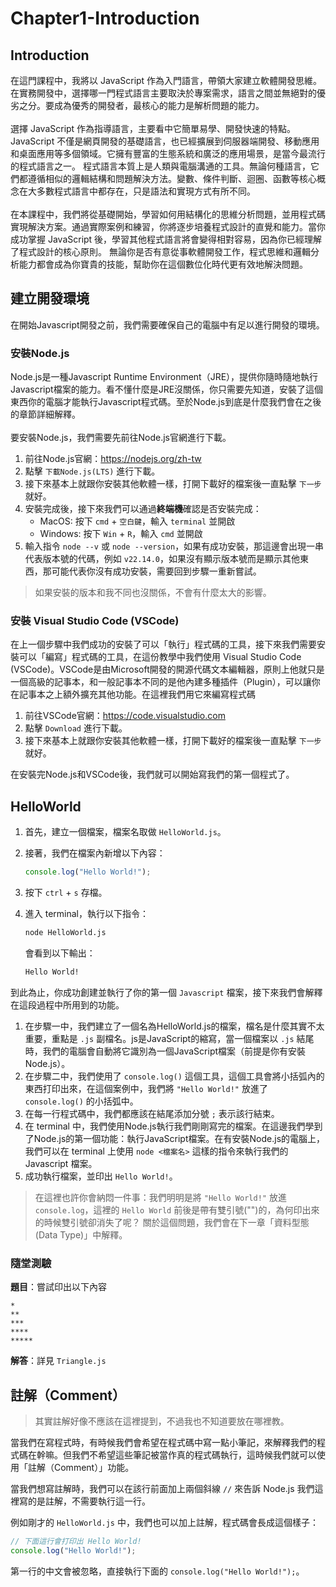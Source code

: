 # Chapter1-Introduction

## Introduction
在這門課程中，我將以 JavaScript 作為入門語言，帶領大家建立軟體開發思維。在實務開發中，選擇哪一門程式語言主要取決於專案需求，語言之間並無絕對的優劣之分。要成為優秀的開發者，最核心的能力是解析問題的能力。<br><br>
選擇 JavaScript 作為指導語言，主要看中它簡單易學、開發快速的特點。JavaScript 不僅是網頁開發的基礎語言，也已經擴展到伺服器端開發、移動應用和桌面應用等多個領域。它擁有豐富的生態系統和廣泛的應用場景，是當今最流行的程式語言之一。
程式語言本質上是人類與電腦溝通的工具。無論何種語言，它們都遵循相似的邏輯結構和問題解決方法。變數、條件判斷、迴圈、函數等核心概念在大多數程式語言中都存在，只是語法和實現方式有所不同。<br><br>
在本課程中，我們將從基礎開始，學習如何用結構化的思維分析問題，並用程式碼實現解決方案。通過實際案例和練習，你將逐步培養程式設計的直覺和能力。當你成功掌握 JavaScript 後，學習其他程式語言將會變得相對容易，因為你已經理解了程式設計的核心原則。
無論你是否有意從事軟體開發工作，程式思維和邏輯分析能力都會成為你寶貴的技能，幫助你在這個數位化時代更有效地解決問題。

## 建立開發環境
在開始Javascript開發之前，我們需要確保自己的電腦中有足以進行開發的環境。
### 安裝Node.js
Node.js是一種Javascript Runtime Environment（JRE），提供你隨時隨地執行Javascript檔案的能力。看不懂什麼是JRE沒關係，你只需要先知道，安裝了這個東西你的電腦才能執行Javascript程式碼。至於Node.js到底是什麼我們會在之後的章節詳細解釋。
<br><br>
要安裝Node.js，我們需要先前往Node.js官網進行下載。<br>

1. 前往Node.js官網：https://nodejs.org/zh-tw
2. 點擊 `下載Node.js(LTS)` 進行下載。
3. 接下來基本上就跟你安裝其他軟體一樣，打開下載好的檔案後一直點擊 `下一步` 就好。
4. 安裝完成後，接下來我們可以通過**終端機**確認是否安裝完成：
    - MacOS: 按下 `cmd` + `空白鍵`，輸入 `terminal` 並開啟
    - Windows: 按下 `Win` + `R`，輸入 `cmd` 並開啟<br>
5. 輸入指令 `node --v` 或 `node --version`，如果有成功安裝，那這邊會出現一串代表版本號的代碼，例如 `v22.14.0`，如果沒有顯示版本號而是顯示其他東西，那可能代表你沒有成功安裝，需要回到步驟一重新嘗試。
> 如果安裝的版本和我不同也沒關係，不會有什麼太大的影響。

### 安裝 Visual Studio Code (VSCode)
在上一個步驟中我們成功的安裝了可以「執行」程式碼的工具，接下來我們需要安裝可以「編寫」程式碼的工具，在這份教學中我們使用 Visual Studio Code (VSCode)。VSCode是由Microsoft開發的開源代碼文本編輯器，原則上他就只是一個高級的記事本，和一般記事本不同的是他內建多種插件（Plugin），可以讓你在記事本之上額外擴充其他功能。在這裡我們用它來編寫程式碼

1. 前往VSCode官網：https://code.visualstudio.com
2. 點擊 `Download` 進行下載。
3. 接下來基本上就跟你安裝其他軟體一樣，打開下載好的檔案後一直點擊 `下一步` 就好。

在安裝完Node.js和VSCode後，我們就可以開始寫我們的第一個程式了。

## HelloWorld

1.   首先，建立一個檔案，檔案名取做 `HelloWorld.js`。

2.   接著，我們在檔案內新增以下內容：

     ```javascript 
     console.log("Hello World!");
     ```

3.   按下 `ctrl` + `s` 存檔。

4.   進入 terminal，執行以下指令：

     ```bash
     node HelloWorld.js
     ```

     會看到以下輸出：

     ```bash
     Hello World!
     ```

到此為止，你成功創建並執行了你的第一個 `Javascript` 檔案，接下來我們會解釋在這段過程中所用到的功能。

1. 在步驟一中，我們建立了一個名為HelloWorld.js的檔案，檔名是什麼其實不太重要，重點是 `.js` 副檔名。js是JavaScript的縮寫，當一個檔案以 `.js` 結尾時，我們的電腦會自動將它識別為一個JavaScript檔案（前提是你有安裝Node.js）。
2. 在步驟二中，我們使用了 `console.log()` 這個工具，這個工具會將小括弧內的東西打印出來，在這個案例中，我們將 `"Hello World!"` 放進了 `console.log()` 的小括弧中。
3. 在每一行程式碼中，我們都應該在結尾添加分號 `;` 表示該行結束。
4. 在 terminal 中，我們使用Node.js執行我們剛剛寫完的檔案。在這邊我們學到了Node.js的第一個功能：執行JavaScript檔案。在有安裝Node.js的電腦上，我們可以在 terminal 上使用 `node <檔案名>` 這樣的指令來執行我們的 Javascript 檔案。
5. 成功執行檔案，並印出 `Hello World!`。

> 在這裡也許你會納悶一件事：我們明明是將 `"Hello World!"` 放進 `console.log`，這裡的 `Hello World` 前後是帶有雙引號("")的，為何印出來的時候雙引號卻消失了呢？
關於這個問題，我們會在下一章「資料型態(Data Type)」中解釋。

### 隨堂測驗
**題目**：嘗試印出以下內容
```
*
**
***
****
*****
```
**解答**：詳見 `Triangle.js`

## 註解（Comment）
> 其實註解好像不應該在這裡提到，不過我也不知道要放在哪裡教。

當我們在寫程式時，有時候我們會希望在程式碼中寫一點小筆記，來解釋我們的程式碼在幹嘛。但我們不希望這些筆記被當作真的程式碼執行，這時候我們就可以使用「註解（Comment）」功能。

當我們想寫註解時，我們可以在該行前面加上兩個斜線 `//` 來告訴 Node.js 我們這裡寫的是註解，不需要執行這一行。

例如剛才的 `HelloWorld.js` 中，我們也可以加上註解，程式碼會長成這個樣子：
```javascript
// 下面這行會打印出 Hello World!
console.log("Hello World!");
```
第一行的中文會被忽略，直接執行下面的 `console.log("Hello World!");`。